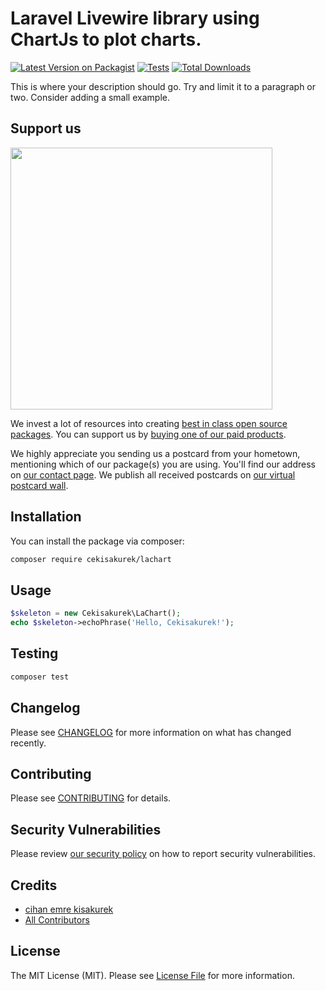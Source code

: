 # Laravel Livewire library using ChartJs to plot charts.

[![Latest Version on Packagist](https://img.shields.io/packagist/v/cekisakurek/lachart.svg?style=flat-square)](https://packagist.org/packages/cekisakurek/lachart)
[![Tests](https://img.shields.io/github/actions/workflow/status/cekisakurek/lachart/run-tests.yml?branch=main&label=tests&style=flat-square)](https://github.com/cekisakurek/lachart/actions/workflows/run-tests.yml)
[![Total Downloads](https://img.shields.io/packagist/dt/cekisakurek/lachart.svg?style=flat-square)](https://packagist.org/packages/cekisakurek/lachart)

This is where your description should go. Try and limit it to a paragraph or two. Consider adding a small example.

## Support us

[<img src="https://github-ads.s3.eu-central-1.amazonaws.com/LaChart.jpg?t=1" width="419px" />](https://spatie.be/github-ad-click/LaChart)

We invest a lot of resources into creating [best in class open source packages](https://spatie.be/open-source). You can support us by [buying one of our paid products](https://spatie.be/open-source/support-us).

We highly appreciate you sending us a postcard from your hometown, mentioning which of our package(s) you are using. You'll find our address on [our contact page](https://spatie.be/about-us). We publish all received postcards on [our virtual postcard wall](https://spatie.be/open-source/postcards).

## Installation

You can install the package via composer:

```bash
composer require cekisakurek/lachart
```

## Usage

```php
$skeleton = new Cekisakurek\LaChart();
echo $skeleton->echoPhrase('Hello, Cekisakurek!');
```

## Testing

```bash
composer test
```

## Changelog

Please see [CHANGELOG](CHANGELOG.md) for more information on what has changed recently.

## Contributing

Please see [CONTRIBUTING](https://github.com/spatie/.github/blob/main/CONTRIBUTING.md) for details.

## Security Vulnerabilities

Please review [our security policy](../../security/policy) on how to report security vulnerabilities.

## Credits

- [cihan emre kisakurek](https://github.com/cekisakurek)
- [All Contributors](../../contributors)

## License

The MIT License (MIT). Please see [License File](LICENSE.md) for more information.
